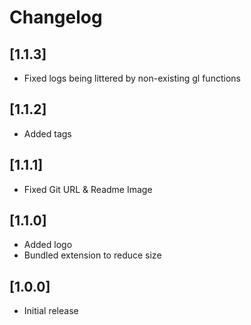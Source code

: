 # Changelog

## [1.1.3]

- Fixed logs being littered by non-existing gl functions

## [1.1.2]

- Added tags

## [1.1.1]

- Fixed Git URL & Readme Image

## [1.1.0]

- Added logo
- Bundled extension to reduce size

## [1.0.0]

- Initial release

